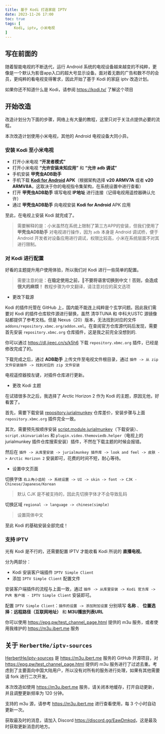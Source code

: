 ```yaml
---
title: 基于 Kodi 打造家庭 IPTV
date: 2023-11-26 17:00
toc: true
tags: [ 
    Kodi, iptv, 小米电视
]
---
```


## 写在前面的

随着智能电视的不断迭代，运行 Android 系统的电视设备越来越变的不纯粹，更像是一个默认为影音app入口的超大号显示设备。面对着无数的广告和数不尽的会员，更纯粹的看电视变得奢求，因此开始了基于 Kodi 的家庭 iptv 改造计划。

如果你还不知道什么是 Kodi，请参阅 <https://kodi.tv/> 了解这个项目

## 开始改造

改造计划分为下面的步骤，网络上有大量的教程，这里只对于关注点提供必要的流程。

本次改造计划使用小米电视，其他的 Android 电视设备大同小异。

### 安装 Kodi 至小米电视

- 打开小米电视 **“开发者模式”**
- 打开小米电视 **“允许安装未知应用”** 和 **“允许 adb 调试”**
- 手机安装 **甲壳虫ADB助手**
- 手机下载 **[Kodi for Android](https://kodi.tv/download/android/) APK**（根据架构选择 **v20 ARMV7A** 或者 **v20 ARMV8A**，这取决于你的电视指令集架构，在系统设置中进行查看）
- 打开 **甲壳虫ADB助手** 填写电视 **IP地址** 进行连接（记得电视用遥控器确认允许）
- 通过 **甲壳虫ADB助手** 向电视安装 **Kodi for Android** APK 应用

至此，在电视上安装 Kodi 就完成了。

> 需要解释的是：小米虽然在系统上限制了第三方APP的安装，但我们使用了 **甲壳虫ADB助手** 对电视进行操作，因为 `adb` 本身是 Android 调试桥，便于 Android 开发者对设备应用进行调试，权限比较高，小米在系统层面不对其进行限制。

### 对 Kodi 进行配置

好看的主题提升用户使用体验，所以我们对 Kodi 进行一些简单的配置。

> 需要注意的是：**在稳定使用之前，🙅不要将语言切换到中文！否则，会造成很大的麻烦！** 教程步骤为中文翻译，请注意对应的英文选项

- 更改下载源

Kodi 的插件托管在 GitHub 上，国内能不能连上纯粹是个玄学问题。因此我们需要对 Kodi 的插件仓库软件源进行替换，虽然 清华TUNA 和 中科大USTC 源镜像站都提供了参考文档。但是 Nexus（20）版本，无法找到对应的文件 `addons/repository.xbmc.org/addon.xml`。在查阅官方仓库源代码后发现，需要首先安装 `repository.xbmc.org` 仓库插件，这是我之前完全没想到的.

你可以通过 <https://dl.jieec.cn/s/k5h6> 下载 `repository.xbmc.org` 插件，已经是修改完成了的。

下载完成之后，通过 **ADB助手** 上传文件至电视文件根目录，通过 `插件 -> 从 zip 文件安装插件 -> 找到对应的 zip 文件安装`

电视遥控器按左键，对插件仓库进行更新。

- 更改 Kodi 主题

在试错很多次之后，我选择了 Arctic Horizon 2 作为 Kodi 的主题，原因无他，好看罢了。

首先，需要下载安装 [repository.jurialmunkey](https://jurialmunkey.github.io/repository.jurialmunkey/) 仓库差价，安装步骤与上面 `repository.xbmc.org` 插件完全一致。

其次，需要预先按顺序安装 [script.module.jurialmunkey](https://dl.ghpig.top/https://github.com/jurialmunkey/script.module.jurialmunkey/archive/refs/tags/v0.1.17.zip)（下载安装）、`script.skinvariables` 和 `plugin.video.themoviedb.helper`（电视上的 jurialmunkey 插件仓库搜索安装）插件，不然在下载主题的时候会报错。

然后在 `插件 -> 从库里安装 -> jurialmunkey 插件库 -> look and feel -> 皮肤 -> Arctic Horizon 2` 安装即可，花费的时间不短，耐心等待。

- 设置中文页面

切换字体 `右上角小齿轮 -> 系统设置 -> UI -> skin -> font -> CJK - Chinese/Japanese/Korean`

> 默认 CJK 是不被支持的，因此先切换字体才不会导致乱码

切换区域 `regional -> language -> chinese(simple)`

> 设置简体中文

至此 Kodi 的基础安装全部完成！

### 支持 IPTV

光有 Kodi 是不行的，还需要配置 IPTV 才能收看 Kodi 所说的 **直播电视**。

分为两部分：

- Kodi 安装客户端插件 `IPTV Simple Client`
- 添加 `IPTV Simple Client` 配置文件

安装客户端插件的流程与上面一致，通过 `插件 -> 从库里安装 -> Kodi 官方库 -> PVR 客户端 - IPTV Simple Client` 安装即可。

配置 `IPTV Simple Client`：`插件的设置 -> 添加附加设置` 分别填写 **名称** 、 **位置选择：远程路径（互联网地址）** 和 **M3U播放列表URL**

你可以使用 <https://epg.pw/test_channel_page.html> 提供的 m3u 服务，或者使用我维护的 <https://m3u.ibert.me> 服务

## 关于 `HerbertHe/iptv-sources`

[HerbertHe/iptv-sources](https://github.com/HerbertHe/iptv-sources/tree/gh-pages) 是 <https://m3u.ibert.me> 服务的 GitHub 开源项目，对 <https://epg.pw/test_channel_page.html> 提供的 m3u 服务进行了过滤去重。考虑到了主要面向中国大陆用户，所以没有对所有的服务进行处理，如果有其他需要请 fork 进行二次开发。

本次改造如使用 <https://m3u.ibert.me> 服务，请关闭本地缓存，打开自动更新，并且调整更新频率为 120 分钟。

支持的 m3u 源，请参考 <https://m3u.ibert.me> 进行查看使用，每 3 个小时自动更新一次。

获取最及时的消息，请加入 Discord <https://discord.gg/EawDmkpd>，这是最及时获取更新消息的地方。
